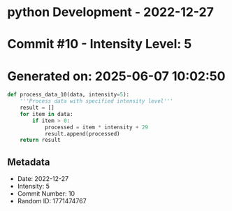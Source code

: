 ﻿# python Development - 2022-12-27
# Commit #10 - Intensity Level: 5
# Generated on: 2025-06-07 10:02:50
```python
def process_data_10(data, intensity=5):
    '''Process data with specified intensity level'''
    result = []
    for item in data:
        if item > 0:
            processed = item * intensity + 29
            result.append(processed)
    return result
```
## Metadata
- Date: 2022-12-27
- Intensity: 5
- Commit Number: 10
- Random ID: 1771474767
